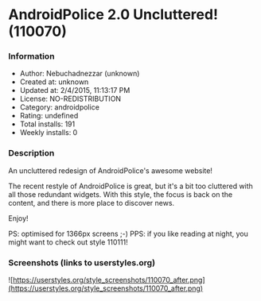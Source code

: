 # AndroidPolice 2.0 Uncluttered! (110070)

### Information
- Author: Nebuchadnezzar (unknown)
- Created at: unknown
- Updated at: 2/4/2015, 11:13:17 PM
- License: NO-REDISTRIBUTION
- Category: androidpolice
- Rating: undefined
- Total installs: 191
- Weekly installs: 0


### Description
An uncluttered redesign of AndroidPolice's awesome website!

The recent restyle of AndroidPolice is great, but it's a bit too cluttered with all those redundant widgets.
With this style, the focus is back on the content, and there is more place to discover news.

Enjoy!


PS: optimised for 1366px screens ;-)
PPS: if you like reading at night, you might want to check out style 110111!


### Screenshots (links to userstyles.org)
![https://userstyles.org/style_screenshots/110070_after.png](https://userstyles.org/style_screenshots/110070_after.png)


